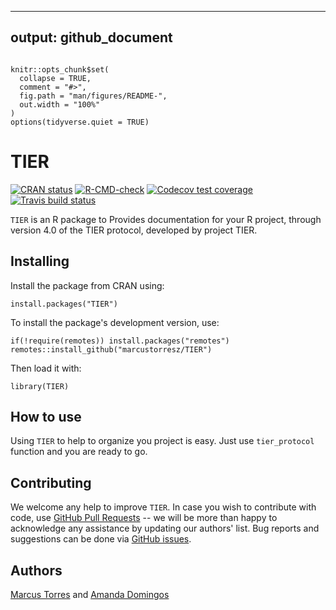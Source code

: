 
---
output: github_document
---

<!-- README.md is generated from README.Rmd. Please edit that file -->

```{r, include = FALSE}

knitr::opts_chunk$set(
  collapse = TRUE,
  comment = "#>",
  fig.path = "man/figures/README-",
  out.width = "100%"
)
options(tidyverse.quiet = TRUE)
```

# TIER

<!-- badges: start -->
  [![CRAN status](https://www.r-pkg.org/badges/version/siconvr)](https://CRAN.R-project.org/package=tTIER)
  [![R-CMD-check](https://github.com/marcustorresz/TIER/workflows/R-CMD-check/badge.svg)](https://github.com/marcustorresz/TIER/actions)
[![Codecov test coverage](https://codecov.io/gh/marcustorresz/TIER/branch/main/graph/badge.svg)](https://codecov.io/gh/marcustorrez/TIER?branch=main)
[![Travis build status](https://travis-ci.com/marcustorresz/TIER.svg?branch=main)](https://travis-ci.com/marcustorresz/TIER)
<!-- badges: end -->


`TIER` is an R package to Provides documentation for your R project,
through version 4.0 of the TIER protocol, developed by project TIER.


## Installing

Install the package from CRAN using:

```{r, eval=FALSE}
install.packages("TIER")
```


To install the package's development version, use:

```{r, eval=FALSE}
if(!require(remotes)) install.packages("remotes")
remotes::install_github("marcustorresz/TIER")
```


Then load it with:

```{r}
library(TIER)
```


## How to use

Using `TIER` to help to organize you project is easy. Just use `tier_protocol` function and you are ready to go. 


## Contributing

We welcome any help to improve `TIER`. In case you wish to contribute with code, use [GitHub Pull Requests](https://docs.github.com/pt/github/collaborating-with-issues-and-pull-requests/creating-a-pull-request) -- we will be more than happy to acknowledge any assistance by updating our authors' list. Bug reports and suggestions can be done via [GitHub issues](https://github.com/marcustorreszs/TIER/issues).



## Authors

[ Marcus Torres](https://marcustorresz.github.io/) and [Amanda Domingos]()

